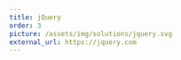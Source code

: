 ```yaml
---
title: jQuery
order: 3
picture: /assets/img/solutions/jquery.svg
external_url: https://jquery.com
---
```

